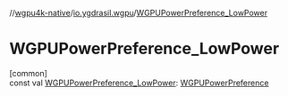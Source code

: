 //[wgpu4k-native](../../index.md)/[io.ygdrasil.wgpu](index.md)/[WGPUPowerPreference_LowPower](-w-g-p-u-power-preference_-low-power.md)

# WGPUPowerPreference_LowPower

[common]\
const val [WGPUPowerPreference_LowPower](-w-g-p-u-power-preference_-low-power.md): [WGPUPowerPreference](-w-g-p-u-power-preference/index.md)